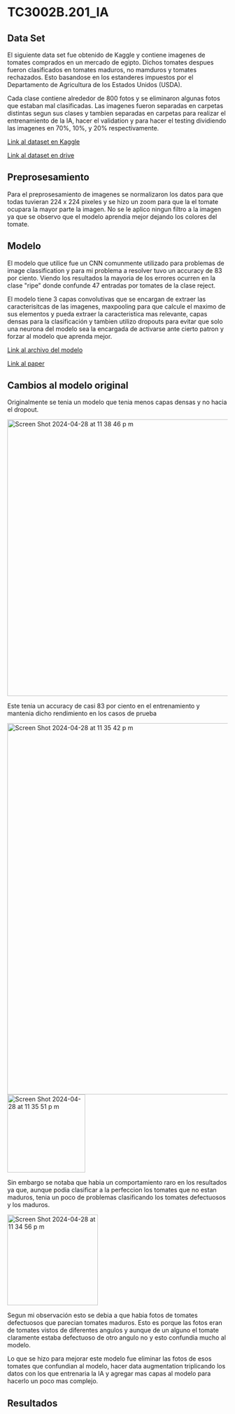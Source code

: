 # TC3002B.201_IA

## Data Set

El siguiente data set fue obtenido de Kaggle y contiene imagenes de tomates comprados en un mercado de egipto. Dichos tomates despues fueron clasificados en tomates maduros, no mamduros y tomates rechazados. Esto basandose en los estanderes impuestos por el Departamento de Agricultura de los Estados Unidos (USDA).

Cada clase contiene alrededor de 800 fotos y se eliminaron algunas fotos que estaban mal clasificadas. Las imagenes fueron separadas en carpetas distintas segun sus clases y tambien separadas en carpetas para realizar el entrenamiento de la IA, hacer el validation y para hacer el testing dividiendo las imagenes en 70%, 10%, y 20% respectivamente.

[Link al dataset en Kaggle](https://www.kaggle.com/datasets/nexuswho/tomatofruits)

[Link al dataset en drive](https://drive.google.com/drive/folders/12cqsCAiacAMyk3WtWODylPf7yVJtRhJg?usp=drive_link)

## Preprosesamiento

Para el preprosesamiento de imagenes se normalizaron los datos para que todas tuvieran 224 x 224 pixeles y se hizo un zoom para que la el tomate ocupara la mayor parte la imagen. No se le aplico ningun filtro a la imagen ya que se observo que el modelo aprendia mejor dejando los colores del tomate.

## Modelo

El modelo que utilice fue un CNN comunmente utilizado para problemas de image classification y para mi problema a resolver tuvo un accuracy de 83 por ciento. Viendo los resultados la mayoria de los errores ocurren en la clase "ripe" donde confunde 47 entradas por tomates de la clase reject.

El modelo tiene 3 capas convolutivas que se encargan de extraer las caracterisitcas de las imagenes, maxpooling para que calcule el maximo de sus elementos y pueda extraer la caracteristica mas relevante, capas densas para la clasificación y tambien utilizo dropouts para evitar que solo una neurona del modelo sea la encargada de activarse ante cierto patron y forzar al modelo que aprenda mejor.

[Link al archivo del modelo](https://drive.google.com/file/d/1sAPm0lo1A1zdsf6YKw4vCTa-BFluABLH/view?usp=sharing)

[Link al paper](https://ieeexplore.ieee.org/stamp/stamp.jsp?tp=&arnumber=8756165)

## Cambios al modelo original

Originalmente se tenia un modelo que tenia menos capas densas y no hacia el dropout.

<img width="631" alt="Screen Shot 2024-04-28 at 11 38 46 p m" src="https://github.com/Andres7702/TC3002B.201_IA/assets/74391630/e8d763a1-a154-464e-a26a-8d62cc8a6c13">

Este tenia un accuracy de casi 83 por ciento en el entrenamiento y mantenia dicho rendimiento en los casos de prueba

<img width="847" alt="Screen Shot 2024-04-28 at 11 35 42 p m" src="https://github.com/Andres7702/TC3002B.201_IA/assets/74391630/ca425fa4-3d45-4820-bb9d-ec9f06e83a41">

<img width="178" alt="Screen Shot 2024-04-28 at 11 35 51 p m" src="https://github.com/Andres7702/TC3002B.201_IA/assets/74391630/3c8e58b0-66a1-44de-8851-2419956bab36">

Sin embargo se notaba que habia un comportamiento raro en los resultados ya que, aunque podia clasificar a la perfeccion los tomates que no estan maduros, tenia un poco de problemas clasificando los tomates defectuosos y los maduros. 

<img width="207" alt="Screen Shot 2024-04-28 at 11 34 56 p m" src="https://github.com/Andres7702/TC3002B.201_IA/assets/74391630/34c01183-a0f7-4cc2-aede-795d1a34b985">

Segun mi observación esto se debia a que habia fotos de tomates defectuosos que parecian tomates maduros. Esto es porque las fotos eran de tomates vistos de diferentes angulos y aunque de un alguno el tomate claramente estaba defectuoso de otro angulo no y esto confundia mucho al modelo.

Lo que se hizo para mejorar este modelo fue eliminar las fotos de esos tomates que confundian al modelo, hacer data augmentation triplicando los datos con los que entrenaria la IA y agregar mas capas al modelo para hacerlo un poco mas complejo.

## Resultados

